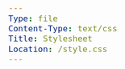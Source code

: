 ```yaml
---
Type: file
Content-Type: text/css
Title: Stylesheet
Location: /style.css
---
```


<style>
.table-wrapper{
    display: block;
    overflow-x: auto;
}

table {
    border-collapse: collapse;
    border-spacing: 0;
    width: 100%;
}

table td ,table th {
    border: 0px;
}

thead td ,table th {

    border: 0px;
}

table th:first-of-type {
    width: 20%;
    padding-left: 20px;
    padding-right: 10px;
}
table th:nth-of-type(2) {
    width: 20%;
    padding-left: 10px;
    padding-right: 10px;
}
table th:nth-of-type(3) {
    width: 20%;
    padding-left: 10px;
    padding-right: 10px;
}
table th:nth-of-type(4) {
    width: 20%;
    padding-left: 10px;
    padding-right: 10px;
}
table th:nth-of-type(5) {
    width: 20%;
    padding-left: 10px;
    padding-right: 20px;
}

table td{
    width: 20%;
    padding-left: 10px;
    padding-right: 10px;
}

* {
    box-sizing: border-box;
}

body {
    font-family: 'Open Sans', sans-serif;
    font-size: 120%;
    color: var(--foreground);
    background: var(--background);
}

header {
    display: flex;
    flex-wrap: wrap;
}

img {
    width: 100%;
    transition-duration: 0.5s;
}

img.charityicon {
    border-radius: 15%;
}

img.charityicon:hover {
transform: scale(1.15);
}

img.setup-image {
max-width: 100%;
    height: 100%;
    object-fit: contain;
    position: absolute;
    top: 50%;
    left: 50%;
    transform: translate(-50%, -50%);
}

.container {
  position: relative;
  text-align: center;
  color: white;
}

/* Centered text */
.centered {
  position: absolute;
  top: 50%;
  left: 50%;
  transform: translate(-50%, -50%);
}

.img-container-wide {
    background: var(--background);
    background-image: url(https://www.transparenttextures.com/patterns/inspiration-geometry.png);
    position: relative;
    width: 100%;
    height:0;
    padding-bottom: 50%;
    border-radius: 30px;
}

.img-container-square {
    position: relative;
    width: 100%;
    height:0;
    padding-bottom: 100%;
}

h1, h2, h3, h4, h5, h6 {
    font-family: 'VC Honey Deck', serif;
    margin: 1rem 0;
}

p, li {
    line-height: inherit;
}

nav {
    font-family: 'VC Honey Deck';
    line-height: 150%;
    overflow: hidden;
    width: 100%;
}

nav li {
    list-style-type: none;
}

nav ul {
    display: flex;
    flex-wrap: wrap;
    justify-content: space-evenly;
    padding: 0;
    margin: 5px 0px 5px 0px;
    align-content: center;
}

.box ul {
    padding-inline-start: 20px;
}

header, main, footer {
    max-width: 45em;
    margin: 1em auto;
    padding: 0 1em;
}

footer {
    background-color: var(--link);
    color: var(--background);
    height: 3em;
    line-height: 3em;
    max-width: 100%;
}

main {
    display: flex;
    flex-wrap: wrap;
    width: 100%;
    margin: 1em auto;
    padding: 0;
}

footer p {
    font-size: 90%;
    text-align: center;
}

a:link { color: var(--link); text-decoration: none; border-bottom: 1px dotted var(--link); }
a:visited { color: var(--link); text-decoration: none; border-bottom: 1px dotted var(--link) }
a:hover { color: var(--link); text-decoration: none; border-bottom: 1px solid var(--link) }
a:active { color: var(--link); text-decoration: none; border-bottom: 1px solid var(--link) }

.post-info, .post-tags {
    font-size: 85%;
    color: var(--unimportant);
    text-align: center;
}

.post-info i:nth-child(2) {
    margin-left: .75em;
}

.tag {
    font-family: 'VC Honey Deck';
    color: var(--foreground) !important;
    padding: 0em .4em;
    border-radius: 25px;
    display: inline-block;
}

.tag:before {
    font-family: "Font Awesome 6 Free";
    font-weight: bold;
    content: '\f02b';
    padding-right: 0.25em;
}
hr {
    border: 0;
    height: 1px;
    background: var(--articleBorder);
    margin: 1em 0;
}

.video-container {
    position: relative;
    width: 100%;
    padding-bottom: 56.25%;
}

.video-container-square {
    position: relative;
    width: 100%;
    padding-bottom: 100%;
}

.video {
    position: absolute;
    top: 0;
    left: 0;
    width: 100%;
    height: 100%;
    border-radius: 30px;
    
}

.caption {
    font-size: 90%;
    font-style: italic;
    text-align: center;
    margin-top: -18px;
}
/*
.box {
    border-radius: 30px;
    background: var(--articleBG);
    border: 5px solid var(--articleBorder);
    padding: 5px 25px 5px 25px;
}
*/
.nav-box {
    background: var(--link);
    margin: 15px;
}

.box:not(:first-of-type) {
margin-top: 20px;
}

.flex-column{
    display: block;
    flex-grow: 1;
    flex-shrink: 1;
    flex-basis: auto;
    align-self: auto;
    order: 0;
    height: fit-content;
    margin: 10px;

}

.flex-column:nth-child(1) {
  width: 100%;
    padding: 0;
}

.flex-column:nth-child(2) {
  width: 60%;
}

.flex-column:nth-child(3) {
  width: 35%;
  font-size: 90%;
  line-height: 150%;
}

aside {
    border-radius: 100px;
    background: var(--articleBorder);
    padding: 10px;
    margin-bottom: 10px;
}

blockquote {
    background: var(--articleBorder);
    border-radius: 20px;
    padding: inherit;
    font-style: italic;
    margin: 20px 0 20px 0;
}

code {
    background: var(--foreground);
    color: var(--articleBG);
    padding: 5px;
}

form {
  background-color: var(--articleBorder);
  height: 50px;
  border-radius: 20px;
  display: flex;
  flex-direction: row;
  align-items: center;
margin-bottom: 10px;
}

input {
  all: unset;
  font: 16px 'Open Sans', sans-serif;
  color: #fff;
  height: 100%;
  width: 100%;
  padding: 6px 10px;
}

::placeholder {
  color: #fff;
  opacity: 0.7; 
}

button {
  all: unset;
  cursor: pointer;
  width: 50px;
  height: 50px;
}

svg {
  color: #fff;
  fill: currentColor;
  width: 50px;
  height: 50px;
  padding: 10px;
}

del {
    text-decoration-line: line-through;
    opacity: 50%;
    /* text-decoration-style: wavy;
    text-decoration-color: #ff0000CC; */
}
</style>